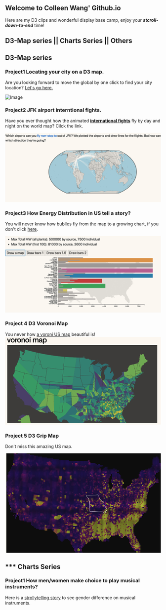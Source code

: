 ## Welcome to Colleen Wang' Github.io


Here are my D3 clips and wonderful display base camp, enjoy your ***stcroll-down-to-end*** time!

##                              D3-Map series || Charts Series ||  Others

## D3-Map series

### Project1  Locating your city on a D3 map.  

Are you looking forward to move the global by one click to find your city location? [Let's go here.](links)

![Image](links)


### Project2  JFK airport interntional fights.

Have you ever thought how the animated [**international fights**](links) fly by day and night on the world map? Cilck the link.

![Image](https://github.com/collleenwang/D3-Arrow-Line-Map/blob/master/1.png)

### Project3  How Energy Distribution in US tell a story? 

You will never know how bublles fly from the map to a growing chart, if you don't click [here](links). 

![Image](https://github.com/collleenwang/D3-Energy-Map/blob/master/3.png)

### Project 4 D3 Voronoi Map

You never how [a voroni US map](links) beautiful is! 
![Image](https://github.com/collleenwang/colleenwang.github.io/blob/master/voronoi%20map.png)

### Project 5 D3 Grip Map

Don't miss this amazing US map.

![Image](https://github.com/collleenwang/colleenwang.github.io/blob/master/Grid%20Map.png)

## *** Charts Series

### Project1 How men/women make choice to play musical instruments?

Here is a [strollytelling story](links) to see gender difference on musical instruments. 




